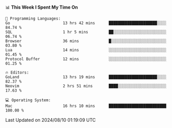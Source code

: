 <!--START_SECTION:waka-->
📊 **This Week I Spent My Time On** 

```text
💬 Programming Languages: 
Go                       13 hrs 42 mins      █████████████████████░░░░   84.74 % 
SQL                      1 hr 5 mins         ██░░░░░░░░░░░░░░░░░░░░░░░   06.74 % 
Browser                  36 mins             █░░░░░░░░░░░░░░░░░░░░░░░░   03.80 % 
Lua                      14 mins             ░░░░░░░░░░░░░░░░░░░░░░░░░   01.45 % 
Protocol Buffer          12 mins             ░░░░░░░░░░░░░░░░░░░░░░░░░   01.25 % 

🔥 Editors: 
GoLand                   13 hrs 19 mins      █████████████████████░░░░   82.37 % 
Neovim                   2 hrs 51 mins       ████░░░░░░░░░░░░░░░░░░░░░   17.63 % 

💻 Operating System: 
Mac                      16 hrs 10 mins      █████████████████████████   100.00 % 
```


 Last Updated on 2024/08/10 01:19:09 UTC
<!--END_SECTION:waka-->
